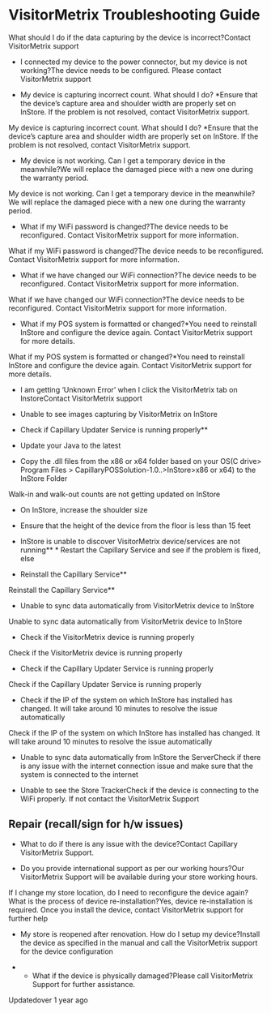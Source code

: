 # VisitorMetrix Troubleshooting Guide

What should I do if the data capturing by the device is incorrect?Contact VisitorMetrix support

* I connected my device to the power connector, but my device is not working?The device needs to be configured. Please contact VisitorMetrix support

- My device is capturing incorrect count. What should I do?  *Ensure that the device’s capture area and shoulder width are properly set on InStore. If the problem is not resolved, contact VisitorMetrix support.

My device is capturing incorrect count. What should I do?  *Ensure that the device’s capture area and shoulder width are properly set on InStore. If the problem is not resolved, contact VisitorMetrix support.

- My device is not working. Can I get a temporary device in the meanwhile?We will replace the damaged piece with a new one during the warranty period.

My device is not working. Can I get a temporary device in the meanwhile?We will replace the damaged piece with a new one during the warranty period.

- What if my WiFi password is changed?The device needs to be reconfigured. Contact VisitorMetrix support for more information.

What if my WiFi password is changed?The device needs to be reconfigured. Contact VisitorMetrix support for more information.

- What if we have changed our WiFi connection?The device needs to be reconfigured. Contact VisitorMetrix support for more information.

What if we have changed our WiFi connection?The device needs to be reconfigured. Contact VisitorMetrix support for more information.

- What if my POS system is formatted or changed?*You need to reinstall InStore and configure the device again. Contact VisitorMetrix support for more details.

What if my POS system is formatted or changed?*You need to reinstall InStore and configure the device again. Contact VisitorMetrix support for more details.

* I am getting ‘Unknown Error’ when I click the VisitorMetrix tab on InstoreContact VisitorMetrix support

* Unable to see images capturing by VisitorMetrix on InStore

- Check if Capillary Updater Service is running properly**

- Update your Java to the latest

- Copy the .dll files from the x86 or x64 folder based on your OS(C drive> Program Files > CapillaryPOSSolution-1.0..>InStore>x86 or x64) to the InStore Folder

Walk-in and walk-out counts are not getting updated on InStore

- On InStore, increase the shoulder size

- Ensure that the height of the device from the floor is less than 15 feet

* InStore is unable to discover VisitorMetrix device/services are not running**  * Restart the Capillary Service and see if the problem is fixed, else

- Reinstall the Capillary Service**

Reinstall the Capillary Service**

- Unable to sync data automatically from VisitorMetrix device to InStore

Unable to sync data automatically from VisitorMetrix device to InStore

- Check if the VisitorMetrix device is running properly

Check if the VisitorMetrix device is running properly

- Check if the Capillary Updater Service is running properly

Check if the Capillary Updater Service is running properly

- Check if the IP of the system on which InStore has installed has changed. It will take around 10 minutes to resolve the issue automatically

Check if the IP of the system on which InStore has installed has changed. It will take around 10 minutes to resolve the issue automatically

* Unable to sync data automatically from InStore the ServerCheck if there is any issue with the internet connection issue and make sure that the system is connected to the internet

* Unable to see the Store TrackerCheck if the device is connecting to the WiFi properly. If not contact the VisitorMetrix Support

## Repair (recall/sign for h/w issues)

* What to do if there is any issue with the device?Contact Capillary VisitorMetrix Support.

* Do you provide international support as per our working hours?Our VisitorMetrix Support will be available during your store working hours.

If I change my store location, do I need to reconfigure the device again? What is the process of device re-installation?Yes, device re-installation is required. Once you install the device, contact VisitorMetrix support for further help

* My store is reopened after renovation. How do I setup my device?Install the device as specified in the manual and call the VisitorMetrix support for the device configuration

- * What if the device is physically damaged?Please call VisitorMetrix Support for further assistance.

Updatedover 1 year ago